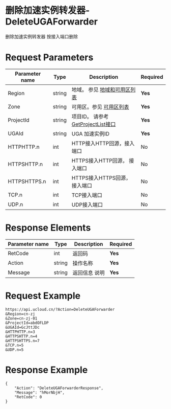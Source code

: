 # 删除加速实例转发器-DeleteUGAForwarder

删除加速实例转发器 按接入端口删除

# Request Parameters
|Parameter name|Type|Description|Required|
|---|---|---|---|
|Region|string|地域。 参见 [地域和可用区列表](../summary/regionlist.html)|**Yes**|
|Zone|string|可用区。参见 [可用区列表](../summary/regionlist.html)|**Yes**|
|ProjectId|string|项目ID。 请参考[GetProjectList接口](../summary/get_project_list.html)|**Yes**|
|UGAId|string|UGA 加速实例ID|**Yes**|
|HTTPHTTP.n|int|HTTP接入HTTP回源，接入端口|No|
|HTTPSHTTP.n|int|HTTPS接入HTTP回源， 接入端口|No|
|HTTPSHTTPS.n|int|HTTPS接入HTTPS回源， 接入端口|No|
|TCP.n|int|TCP接入端口|No|
|UDP.n|int|UDP接入端口|No|

# Response Elements
|Parameter name|Type|Description|Required|
|---|---|---|---|
|RetCode|int|返回码|**Yes**|
|Action|string|操作名称|**Yes**|
|Message|string|返回信息 说明|**Yes**|

# Request Example
```
https://api.ucloud.cn/?Action=DeleteUGAForwarder
&Region=cn-zj
&Zone=cn-zj-01
&ProjectId=abdOFLDP
&UGAId=GcJttJDc
&HTTPHTTP.n=3
&HTTPSHTTP.n=4
&HTTPSHTTPS.n=7
&TCP.n=5
&UDP.n=5
```

# Response Example
```
{
    "Action": "DeleteUGAForwarderResponse", 
    "Message": "hMorNbjH", 
    "RetCode": 0
}
```

